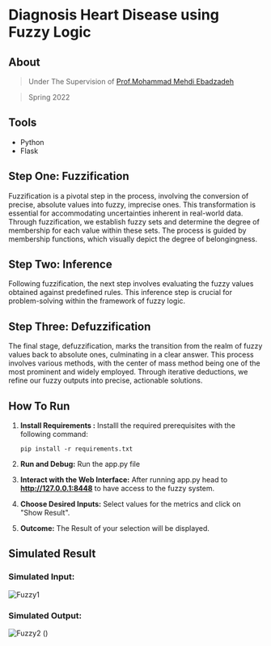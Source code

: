 # Diagnosis Heart Disease using Fuzzy Logic



## About

> Under The Supervision of [Prof.Mohammad Mehdi Ebadzadeh](https://scholar.google.com/citations?user=080Y_lUAAAAJ&hl=en)

> Spring 2022

## Tools

- Python
- Flask




## Step One: Fuzzification

Fuzzification is a pivotal step in the process, involving the conversion of precise, absolute values into fuzzy, imprecise ones. This transformation is essential for accommodating uncertainties inherent in real-world data. Through fuzzification, we establish fuzzy sets and determine the degree of membership for each value within these sets. The process is guided by membership functions, which visually depict the degree of belongingness.

## Step Two: Inference

Following fuzzification, the next step involves evaluating the fuzzy values obtained against predefined rules. This inference step is crucial for problem-solving within the framework of fuzzy logic.

## Step Three: Defuzzification

The final stage, defuzzification, marks the transition from the realm of fuzzy values back to absolute ones, culminating in a clear answer. This process involves various methods, with the center of mass method being one of the most prominent and widely employed. Through iterative deductions, we refine our fuzzy outputs into precise, actionable solutions.



## How To Run

1. **Install Requirements :** Installl the required prerequisites with the following command:
    ```
    pip install -r requirements.txt
    ```
2. **Run and Debug:** Run the app.py file
 
3. **Interact with the Web Interface:** After running app.py head to **http://127.0.0.1:8448** to have access to the fuzzy system.

4. **Choose Desired Inputs:** Select values for the metrics and click on "Show Result".

5. **Outcome:** The Result of your selection will be displayed.


## Simulated Result

### Simulated Input:
![Fuzzy1](https://github.com/Amirbehnam1009/Cops-And-Robber/assets/117163007/c1cc9cd3-b5ba-4913-a457-f6138af8c35f)
### Simulated Output:
![Fuzzy2](https://github.com/Amirbehnam1009/Cops-And-Robber/assets/117163007/f3051a0d-27d3-4938-9b3e-9e9e7c1d256e)
()
